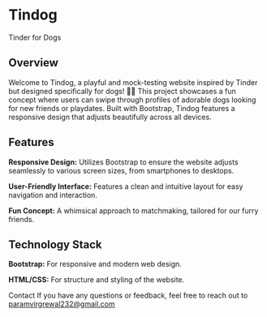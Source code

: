 # Tindog
Tinder for Dogs

## Overview
Welcome to Tindog, a playful and mock-testing website inspired by Tinder but designed specifically for dogs! 🐾💬 This project showcases a fun concept where users can swipe through profiles of adorable dogs looking for new friends or playdates. Built with Bootstrap, Tindog features a responsive design that adjusts beautifully across all devices.

## Features

**Responsive Design:** Utilizes Bootstrap to ensure the website adjusts seamlessly to various screen sizes, from smartphones to desktops.

**User-Friendly Interface:** Features a clean and intuitive layout for easy navigation and interaction.

**Fun Concept:** A whimsical approach to matchmaking, tailored for our furry friends.

## Technology Stack

**Bootstrap:** For responsive and modern web design.

**HTML/CSS:** For structure and styling of the website.

Contact
If you have any questions or feedback, feel free to reach out to paramvirgrewal232@gmail.com
